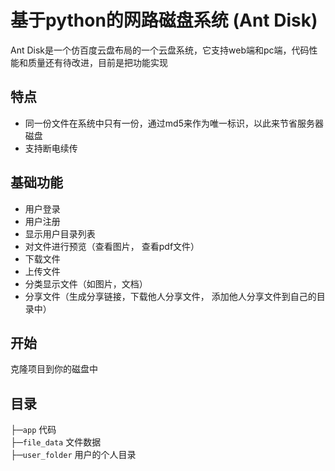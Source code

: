 # 基于python的网路磁盘系统 (Ant Disk)

Ant Disk是一个仿百度云盘布局的一个云盘系统，它支持web端和pc端，代码性能和质量还有待改进，目前是把功能实现

## 特点
- 同一份文件在系统中只有一份，通过md5来作为唯一标识，以此来节省服务器磁盘
- 支持断电续传

## 基础功能
 - 用户登录
 - 用户注册
 - 显示用户目录列表
 - 对文件进行预览（查看图片， 查看pdf文件）
 - 下载文件
 - 上传文件
 - 分类显示文件（如图片，文档）
 - 分享文件（生成分享链接，下载他人分享文件， 添加他人分享文件到自己的目录中）


## 开始

克隆项目到你的磁盘中



## 目录

├─`app` 代码  
├─`file_data` 文件数据  
├─`user_folder` 用户的个人目录 



